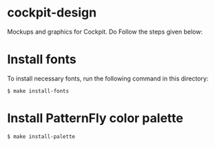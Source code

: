 cockpit-design
==============

Mockups and graphics for Cockpit.
Do Follow the steps given below:

Install fonts
=============

To install necessary fonts, run the following command in this directory:

    $ make install-fonts


Install PatternFly color palette
================================

    $ make install-palette
